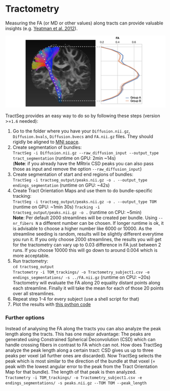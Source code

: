 # Tractometry

Measuring the FA (or MD or other values) along tracts can provide valuable insights (e.g. [Yeatman et al. 2012](https://journals.plos.org/plosone/article?id=10.1371/journal.pone.0049790)).

![Tractometry concept figure](Tractometry_concept1.png)

TractSeg provides an easy way to do so by following these steps (version >=`1.6` needed):
1. Go to the folder where you have your `Diffusion.nii.gz`, `Diffusion.bvals`, `Diffusion.bvecs` and `FA.nii.gz` files. 
They should rigidly be aligned to [MNI space](https://github.com/MIC-DKFZ/TractSeg#aligning-image-to-mni-space).
2. Create segmentation of bundles:  
`TractSeg -i Diffusion.nii.gz --raw_diffusion_input --output_type tract_segmentation` (runtime on GPU: 2min ~14s)  
(**Note**: if you already have the MRtrix CSD peaks you can also pass those as input and remove the option `--raw_diffusion_input`)
3. Create segmentation of start and end regions of bundles:  
`TractSeg -i tractseg_output/peaks.nii.gz -o . --output_type endings_segmentation` (runtime on GPU: ~42s)
4. Create Tract Orientation Maps and use them to do bundle-specific tracking:  
`TractSeg -i tractseg_output/peaks.nii.gz -o . --output_type TOM` (runtime on GPU: ~1min 30s)
`Tracking -i tractseg_output/peaks.nii.gz -o .` (runtime on CPU: ~5min)    
 **Note**: Per default 2000 streamlines will be created per bundle. Using `--nr_fibers N` a different number can be chosen. 
 If longer runtime is ok, it is advisable to choose a higher number like 6000 or 10000. As the streamline seeding is random, 
 results will be slightly different everytime you run it. If you only choose 2000 streamlines, the results you will get for 
 the tractometry can vary up to 0.03 difference in FA just between 2 runs. If you choose 10000 this will go down to around
 0.004 which is more acceptable.
5. Run tractometry:  
`cd tractseg_output`  
`Tractometry -i TOM_trackings/ -o Tractometry_subject1.csv -e endings_segmentations/ -s ../FA.nii.gz` (runtime on CPU: ~20s)  
Tractometry will evaluate the FA along 20 equality distant points along each streamline. Finally it will take the mean for each of those 20 points over all streamlines.
6. Repeat step 1-4 for every subject (use a shell script for that)
7. Plot the results with [this python code](../examples/plot_tractometry_results.ipynb)

### Further options   
Instead of analysing the FA along the tracts you can also analyze the peak length along the tracts. This has one major advantage: The peaks are generated using Constrained Spherical Deconvolution (CSD) which can handle crossing fibers in contrast to FA which can not. How does TractSeg analyze the peak length along a certain tract:
CSD gives us up to three peaks per voxel (all further ones are discarded). Now TractSeg selects the peak which is most similar to the direction of the bundle at that voxel (= peak with the lowest angular error to the peak from the Tract Orientation Map for that bundle). The length of that peak is then analyzed.  
`Tractometry -i TOM_trackings/ -o Tractometry_subject1.csv -e endings_segmentations/ -s peaks.nii.gz --TOM TOM --peak_length`